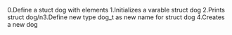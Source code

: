 0.Define a stuct dog with elements
1.Initializes a varable struct dog
2.Prints struct dog/n3.Define new type dog_t as new name for struct dog
4.Creates a new dog
